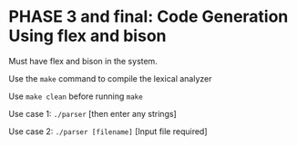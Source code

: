 # PHASE 3 and final: Code Generation Using flex and bison


Must have flex and bison in the system. 

Use the `make` command to compile the lexical analyzer

Use `make clean` before running `make`

Use case 1:  `./parser`
[then enter any strings]

Use case 2: `./parser [filename]`
[Input file required]
